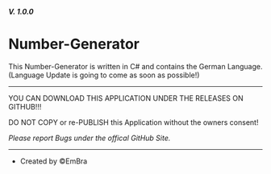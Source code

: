 **_V. 1.0.0_**

# Number-Generator

This Number-Generator is written in C# and contains the German Language. (Language Update is going to come as soon as possible!)

----------------------------------------------------------------------------------------------------------------------------------------------------------------

YOU CAN DOWNLOAD THIS APPLICATION UNDER THE RELEASES ON GITHUB!!!

DO NOT COPY or re-PUBLISH this Application without the owners consent!

_Please report Bugs under the offical GitHub Site._

----------------------------------------------------------------------------------------------------------------------------------------------------------------

- Created by ©️EmBra

